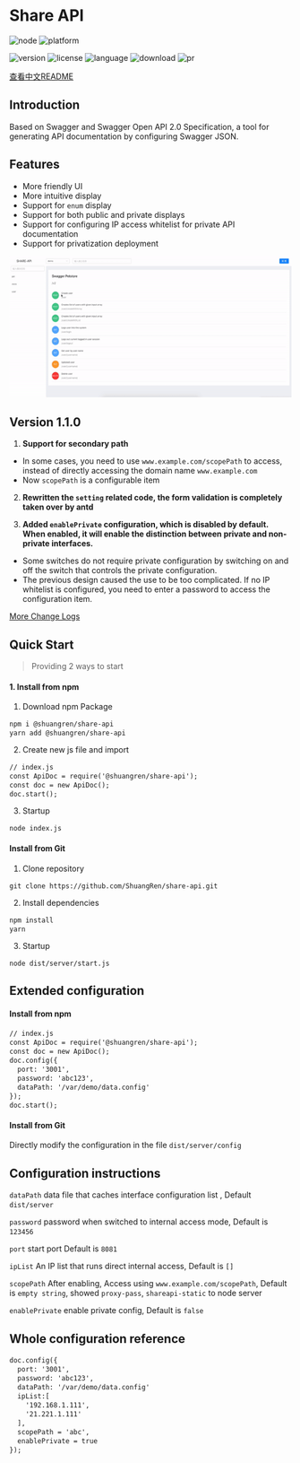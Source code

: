 # Share API
![node](https://img.shields.io/node/v/egg)
![platform](https://img.shields.io/powershellgallery/p/DNS.1.1.1.1)

![version](https://img.shields.io/github/package-json/v/ShuangRen/share-api)
![license](https://img.shields.io/github/license/ShuangRen/share-api.svg)
![language](https://img.shields.io/github/languages/top/ShuangRen/share-api.svg)
![download](https://img.shields.io/npm/dw/@shuangren/share-api.svg)
![pr](https://img.shields.io/github/issues-pr-closed/ShuangRen/share-api.svg)

[查看中文README](/README_CN.md)

## Introduction

Based on Swagger and Swagger Open API 2.0 Specification, a tool for generating API documentation by configuring Swagger JSON.


## Features

- More friendly UI
- More intuitive display
- Support for `enum` display
- Support for both public and private displays
- Support for configuring IP access whitelist for private API documentation 
- Support for privatization deployment

![预览](./img.gif)



## Version 1.1.0

1. **Support for secondary path**

* In some cases, you need to use `www.example.com/scopePath` to access, instead of directly accessing the domain name `www.example.com`
* Now `scopePath` is a configurable item

2. **Rewritten the `setting` related code, the form validation is completely taken over by antd**

3. **Added `enablePrivate` configuration, which is disabled by default. When enabled, it will enable the distinction between private and non-private interfaces.**

* Some switches do not require private configuration by switching on and off the switch that controls the private configuration.
* The previous design caused the use to be too complicated. If no IP whitelist is configured, you need to enter a password to access the configuration item.

[More Change Logs](/changelog.md)

## Quick Start

> Providing 2 ways to start

#### 1. Install from npm

1. Download npm Package

```
npm i @shuangren/share-api
yarn add @shuangren/share-api
```

2. Create new js file and import

```
// index.js
const ApiDoc = require('@shuangren/share-api');
const doc = new ApiDoc();
doc.start();
```

3. Startup

```
node index.js
```

#### Install from Git

1. Clone repository

```
git clone https://github.com/ShuangRen/share-api.git
```
2. Install dependencies

```
npm install
yarn
```

3. Startup

```
node dist/server/start.js
```

## Extended configuration

#### Install from npm

```
// index.js
const ApiDoc = require('@shuangren/share-api');
const doc = new ApiDoc();
doc.config({
  port: '3001',
  password: 'abc123',
  dataPath: '/var/demo/data.config'
});
doc.start();
```

#### Install from Git 

Directly modify the configuration in the file `dist/server/config` 


## Configuration instructions

`dataPath`  data file that caches interface configuration list , Default `dist/server` 

`password` password when switched to internal access mode, Default is `123456`

`port` start port  Default is `8081`

`ipList` An IP list that runs direct internal access, Default is `[]`

`scopePath` After enabling, Access using  `www.example.com/scopePath`,  Default is `empty string`, showed `proxy-pass`, `shareapi-static` to node server

`enablePrivate` enable private config, Default is `false`

## Whole configuration reference

```
doc.config({
  port: '3001',
  password: 'abc123',
  dataPath: '/var/demo/data.config'
  ipList:[
    '192.168.1.111',
    '21.221.1.111'
  ],
  scopePath = 'abc',
  enablePrivate = true
});
```
